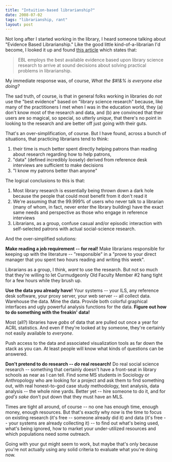 ```yaml
---
title: "Intuition-based librarianship?"
date: 2008-07-02
tags: "librarianship, rant"
layout: post
---
```


Not long after I started working in the library, I heard someone talking about "Evidence Based Librarianship." Like the good little kind-of-a-librarian I'd become, I looked it up and found [this article](http://www.pubmedcentral.nih.gov/articlerender.fcgi?artid=35250) which states that:

> EBL employs the best available evidence based upon library science research to arrive at sound decisions about solving practical problems in librarianship.

My immediate response was, of course, *What the $#!&amp;% is everyone else doing?*

The sad truth, of course,  is that in general folks working in libraries do *not* use the "best evidence" based on "library science research" because, like many of the practitioners I met when I was in the education world, they (a) don't know most of the research and data, and (b) are convinced that their users are so magical, so special, so utterly *unique*, that there's no point in looking to the research and are better off just going with their guts.

That's an over-simplification, of course. But I have found, across a bunch of situations, that practicing librarians tend to think:

1. their time is much better spent directly helping patrons than reading about research regarding how to help patrons,
2. "data" (defined incredibly loosely) derived from reference desk interviews are sufficient to make decisions
3. "I know my patrons better than anyone"

The logical conclusions to this is that:

1. Most library research is essentially being thrown down a dark hole because the people that could most benefit from it don't read it
2. We're assuming that the 99.999% of users who never talk to a librarian (many of whom, in fact, never enter the library building) have the exact same needs and perspective as those who engage in reference interviews
3. Librarians, as a group, confuse casual and/or episodic interaction with self-selected patrons with actual social-science research.

And the over-simplified solutions:

**Make reading a job requirement -- for real!** Make librarians responsible for keeping up with the literature -- "responsible" in a "prove to your direct manager that you spent two hours reading and writing this week".

Librarians as a group, I think, *want* to use the research. But not so much that they're willing to let Curmudgeonly Old Faculty Member #2 hang tight for a few hours while they brush up.

**Use the data you already have!** Your systems -- your ILS, any reference desk software, your proxy server, your web server -- all collect data. Warehouse the data. Mine the data. Provide both colorful graphical interfaces and ugly powerful analysis functions for the data. **Figure out how to do something with the freakin' data!**

Most (all?) libraries have *gobs* of data that are pulled out once a year for ACRL statistics. And even if they're looked at by someone, they're certainly not easily available to *everyone*.

Push access to the data and associated visualization tools as far down the stack as you can. At least people will know what kinds of questions can be answered.

**Don't pretend to do research -- <em>do</em> real research!** Do real social science research -- something that certainly doesn't have a front-seat in library schools as near as I can tell. Find some MS students in Sociology or Anthropology who are looking for a project and ask them to find something out, with real honest-to-god case study methodology, text analysis, data analysis -- the whole nine yards. Better yet -- hire someone to do it, and for *god's sake* don't put down that they must have an MLS.

Times are tight all around, of course -- no one has enough time, enough money, enough resources. But that's exactly why *now* is the time to focus on existing research (it's free -- someone already did it) and data (it's free -- your systems are already collecting it) -- to find out what's being used, what's being ignored, how to market your under-utilized resources and which populations need some outreach.

Going with your gut might seem to work, but maybe that's only because you're not actually using any solid criteria to evaluate what you're doing now.
